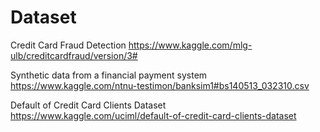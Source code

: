 # Dataset

Credit Card Fraud Detection
https://www.kaggle.com/mlg-ulb/creditcardfraud/version/3#

Synthetic data from a financial payment system
https://www.kaggle.com/ntnu-testimon/banksim1#bs140513_032310.csv

Default of Credit Card Clients Dataset
https://www.kaggle.com/uciml/default-of-credit-card-clients-dataset
